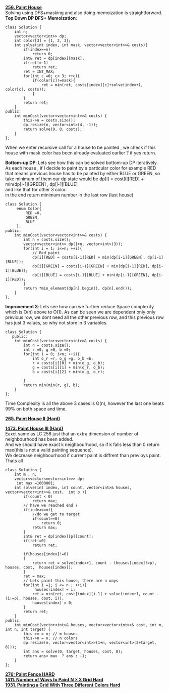 [**256. Paint House**](https://leetcode.com/problems/paint-house/)  
Solving using DFS+masking and also doing memoization is straightforward.  
**Top Down DP DFS+ Memoization**:
```
class Solution {
    int n;
    vector<vector<int>> dp;
    int color[3] = {1, 2, 3};
    int solve(int index, int mask, vector<vector<int>>& costs){
        if(index==n)
            return 0;
        int& ret = dp[index][mask];
        if(ret!=-1)
            return ret;
        ret = INT_MAX;
        for(int c =0; c< 3; ++c){
            if(color[c]!=mask){
                ret = min(ret, costs[index][c]+solve(index+1, color[c], costs));
            }
        }
        return ret;
    }
public:
    int minCost(vector<vector<int>>& costs) {
        this->n = costs.size();
        dp.resize(n, vector<int>(4, -1));
        return solve(0, 0, costs);
    }
};
```
When we enter recursive call for a house to be painted , we check if this house with mask color has been already evaluated earlier ? if yes return.  

**Bottom-up DP**:
Lets see how this can be solved bottom-up DP iteratively.  
As each house , if I decide to paint by a particular color for example RED that means previous house has to be painted by either BLUE or GREEN, so take minimum of them
our dp state would be dp[i] = cost[i][RED] + min(dp[i-1][GREEN] , dp[i-1][BLUE]  
and like that for other 3 color.  
in the end return minimum number in the last row (last house)

```
class Solution {
     enum Color{
         RED =0,
         GREEN,
         BLUE
     };
public:
    int minCost(vector<vector<int>>& costs) {
        int n = costs.size();
        vector<vector<int>> dp(1+n, vector<int>(3));
        for(int i = 1; i<=n; ++i){
            // Red paint
            dp[i][RED] = costs[i-1][RED] + min(dp[i-1][GREEN], dp[i-1][BLUE]);
            dp[i][GREEN] = costs[i-1][GREEN] + min(dp[i-1][RED], dp[i-1][BLUE]);
            dp[i][BLUE] = costs[i-1][BLUE] + min(dp[i-1][GREEN], dp[i-1][RED]);
        }
        return *min_element(dp[n].begin(), dp[n].end());
    }
};
```

**Improvement 3**:
Lets see how can we further reduce Space complexity which is O(n) above to O(1). 
As can be seen we are dependent only only previous row, we dont need all the other previous row, and this previous row has just 3 values, so why not store in 3 variables.
```
class Solution {
   public:
    int minCost(vector<vector<int>>& costs) {
        int n = costs.size();
        int r =0, g =0, b =0;
        for(int i = 0; i<n; ++i){
            int o_r =r, o_g =g, o_b =b;
            r = costs[i][0] + min(o_g, o_b);
            g = costs[i][1] + min(o_r, o_b);
            b = costs[i][2] + min(o_g, o_r);
            
        }
        return min(min(r, g), b);
    }
};
```
Time Complexity is all the above 3 cases is O(n), however the last one beats 99% on both space and time.  

[**265. Paint House II (Hard)**](https://leetcode.com/problems/paint-house-ii/)  

[**1473. Paint House III (Hard)**](https://leetcode.com/problems/paint-house-iii/)  
Eaxct same as LC 256 just that an extra dimension of number of neighbourhood has been added.  
And we should have exact k neighbourhood, so if k falls less than 0 return max(this is not a valid painting sequence).  
We decrease neighbourhood if current paint is diffrent than previoys paint.  
Thats all 

```
class Solution {
    int m , n;
    vector<vector<vector<int>>> dp;
     int max =1000001;
    int solve(int index, int count, vector<int>& houses, vector<vector<int>>& cost,  int p ){
        if(count < 0)
            return max;
        // have we reached end ?
        if(index==m){
            //do we get to target
            if(count==0)
                return 0;
            return max;
        }
        int& ret = dp[index][p][count];
        if(ret!=0)
            return ret;
        
        if(houses[index]!=0)
        {
            return ret = solve(index+1, count - (houses[index]!=p), houses, cost,  houses[index]);
        }
        ret = max;
        // Lets paint this house, there are n ways
        for(int i =1; i <= n ; ++i){            
             houses[index] = i;
            ret = min(ret, cost[index][i-1] + solve(index+1, count - (i!=p), houses, cost, i));
            houses[index] = 0;
        }
        return ret;
    }
public:
    int minCost(vector<int>& houses, vector<vector<int>>& cost, int m, int n, int target) {
        this->m = m; // m houses
        this->n = n; // n colors
        dp.resize(m, vector<vector<int>>(1+n, vector<int>(2+target, 0)));
        int ans = solve(0, target, houses, cost, 0);
        return ans< max  ? ans : -1;
    }
};
```
[**276: Paint Fence HARD**](https://leetcode.com/problems/paint-fence/)  
[**1411. Number of Ways to Paint N × 3 Grid Hard**](https://leetcode.com/problems/number-of-ways-to-paint-n-3-grid/)  
[**1931. Painting a Grid With Three Different Colors Hard**](https://leetcode.com/problems/painting-a-grid-with-three-different-colors/)  

